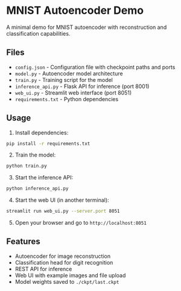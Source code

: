 # MNIST Autoencoder Demo

A minimal demo for MNIST autoencoder with reconstruction and classification capabilities.

## Files

- `config.json` - Configuration file with checkpoint paths and ports
- `model.py` - Autoencoder model architecture
- `train.py` - Training script for the model
- `inference_api.py` - Flask API for inference (port 8001)
- `web_ui.py` - Streamlit web interface (port 8051)
- `requirements.txt` - Python dependencies

## Usage

1. Install dependencies:
```bash
pip install -r requirements.txt
```

2. Train the model:
```bash
python train.py
```

3. Start the inference API:
```bash
python inference_api.py
```

4. Start the web UI (in another terminal):
```bash
streamlit run web_ui.py --server.port 8051
```

5. Open your browser and go to `http://localhost:8051`


## Features

- Autoencoder for image reconstruction
- Classification head for digit recognition
- REST API for inference
- Web UI with example images and file upload
- Model weights saved to `./ckpt/last.ckpt`